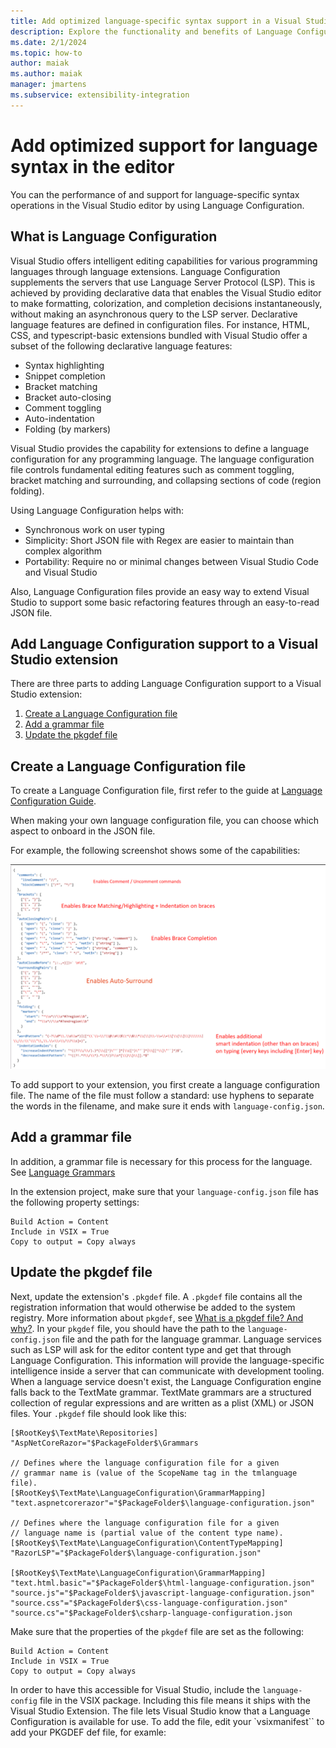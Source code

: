 ```yaml
---
title: Add optimized language-specific syntax support in a Visual Studio extension by using Language Configuration
description: Explore the functionality and benefits of Language Configuration, which is a useful framework for providing language-specific syntax support for programming languages in the Visual Studio editor.
ms.date: 2/1/2024
ms.topic: how-to
author: maiak
ms.author: maiak
manager: jmartens
ms.subservice: extensibility-integration
---
```

# Add optimized support for language syntax in the editor

You can the performance of and support for language-specific syntax operations in the Visual Studio editor by using Language Configuration.

## What is Language Configuration

Visual Studio offers intelligent editing capabilities for various programming languages through language extensions. Language Configuration supplements the servers that use Language Server Protocol (LSP). This is achieved by providing declarative data that enables the Visual Studio editor to make formatting, colorization, and completion decisions instantaneously, without making an asynchronous query to the LSP server. Declarative language features are defined in configuration files. For instance, HTML, CSS, and typescript-basic extensions bundled with Visual Studio offer a subset of the following declarative language features:

- Syntax highlighting
- Snippet completion
- Bracket matching
- Bracket auto-closing
- Comment toggling
- Auto-indentation
- Folding (by markers)

Visual Studio provides the capability for extensions to define a language configuration for any programming language. The language configuration file controls fundamental editing features such as comment toggling, bracket matching and surrounding, and collapsing sections of code (region folding).

Using Language Configuration helps with: 

- Synchronous work on user typing
- Simplicity: Short JSON file with Regex are easier to maintain than complex algorithm
- Portability: Require no or minimal changes between Visual Studio Code and Visual Studio

Also, Language Configuration files provide an easy way to extend Visual Studio to support some basic refactoring features through an easy-to-read JSON file.

## Add Language Configuration support to a Visual Studio extension

There are three parts to adding Language Configuration support to a Visual Studio extension:

1. [Create a Language Configuration file](#create-a-language-configuration-file)
1. [Add a grammar file](#add-a-grammar-file)
1. [Update the pkgdef file](#Update-the-pkgdef-file)

## Create a Language Configuration file

To create a Language Configuration file, first refer to the guide at [Language Configuration Guide](https://code.visualstudio.com/api/language-extensions/language-configuration-guide).

When making your own language configuration file, you can choose which aspect to onboard in the JSON file.

For example, the following screenshot shows some of the capabilities:

![Screenshot showing possible scenarios you can enable by using Language Configuration.](./media/vs-2022/language-configuration-examples.png)

To add support to your extension, you first create a language configuration file. The name of the file must follow a standard: use hyphens to separate the words in the filename, and make sure it ends with `language-config.json`.

## Add a grammar file

In addition, a grammar file is necessary for this process for the language. See [Language Grammars](https://macromates.com/manual/en/language_grammars)

In the extension project, make sure that your `language-config.json` file has the following property settings:

```
Build Action = Content
Include in VSIX = True
Copy to output = Copy always 
```

## Update the pkgdef file

Next, update the extension's `.pkgdef` file. A `.pkgdef` file contains all the registration information that would otherwise be added to the system registry. More information about `pkgdef`, see [What is a pkgdef file? And why?](https://devblogs.microsoft.com/visualstudio/whats-a-pkgdef-and-why). In your `pkgdef` file, you should have the path to the `language-config.json` file and the path for the language grammar. Language services such as LSP will ask for the editor content type and get that through Language Configuration. This information will provide the language-specific intelligence inside a server that can communicate with development tooling. When a language service doesn't exist, the Language Configuration engine falls back to the TextMate grammar. TextMate grammars are a structured collection of regular expressions and are written as a plist (XML) or JSON files. Your `.pkgdef` file should look like this:  

```pkgdef
[$RootKey$\TextMate\Repositories]
"AspNetCoreRazor="$PackageFolder$\Grammars

// Defines where the language configuration file for a given
// grammar name is (value of the ScopeName tag in the tmlanguage file).
[$RootKey$\TextMate\LanguageConfiguration\GrammarMapping]
"text.aspnetcorerazor"="$PackageFolder$\language-configuration.json"

// Defines where the language configuration file for a given
// language name is (partial value of the content type name).
[$RootKey$\TextMate\LanguageConfiguration\ContentTypeMapping]
"RazorLSP"="$PackageFolder$\language-configuration.json"

[$RootKey$\TextMate\LanguageConfiguration\GrammarMapping]
"text.html.basic"="$PackageFolder$\html-language-configuration.json"
"source.js"="$PackageFolder$\javascript-language-configuration.json"
"source.css"="$PackageFolder$\css-language-configuration.json"
"source.cs"="$PackageFolder$\csharp-language-configuration.json
```

Make sure that the properties of the `pkgdef` file are set as the following:  

```
Build Action = Content
Include in VSIX = True
Copy to output = Copy always 
```

In order to have this accessible for Visual Studio, include the `language-config` file in the VSIX package. Including this file means it ships with the Visual Studio Extension. The file lets Visual Studio know that a Language Configuration is available for use. To add the file, edit your `vsixmanifest`` to add your PKGDEF def file, for examle: 

<Asset Type="Microsoft.VisualStudio.VsPackage" Path="Test.pkgdef"/> 

